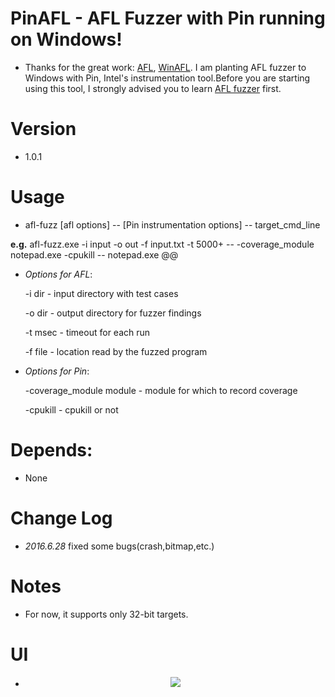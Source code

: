 # PinAFL - AFL Fuzzer with Pin running on Windows!

-  Thanks for the great work: [AFL](http://lcamtuf.coredump.cx/afl/), [WinAFL](https://github.com/ivanfratric/winafl). I am planting AFL fuzzer to Windows with Pin, Intel's instrumentation tool.Before you are starting using this tool, I strongly advised you to learn [AFL fuzzer](http://lcamtuf.coredump.cx/afl/) first.

# Version

- 1.0.1

# Usage

- afl-fuzz [afl options] -- [Pin instrumentation options] -- target_cmd_line

**e.g.** afl-fuzz.exe -i input -o out -f input.txt -t 5000+ --  -coverage_module notepad.exe -cpukill -- notepad.exe @@

- *Options for AFL*:

  -i dir        - input directory with test cases

  -o dir        - output directory for fuzzer findings

  -t msec       - timeout for each run

  -f file       - location read by the fuzzed program


- *Options for Pin*:

  -coverage_module module     -  module for which to record coverage

  -cpukill                    - cpukill or not 



# Depends:

- None

# Change Log

- *2016.6.28* fixed some bugs(crash,bitmap,etc.)


# Notes

- For now, it supports only 32-bit targets.


# UI

- <p align="center"><img src ="https://github.com/majinxin2003/PinAFL/blob/master/PinAFL.png" /></p>
